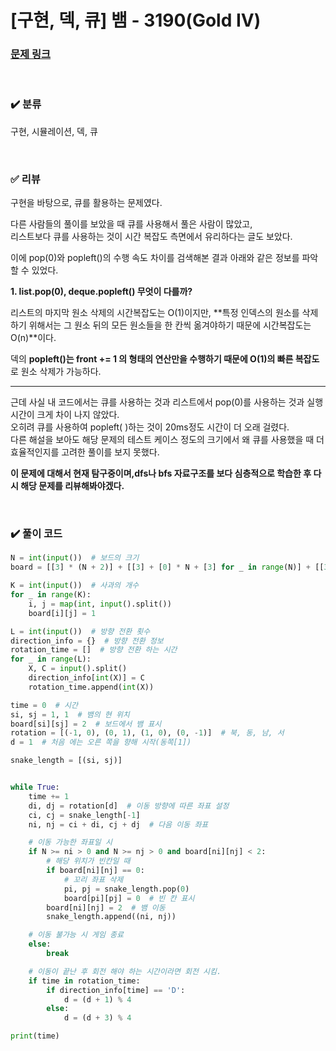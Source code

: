 # [구현, 덱, 큐] 뱀 - 3190(Gold IV)

### [문제 링크]()

<br>

### ✔️ 분류

구현, 시뮬레이션, 덱, 큐

<br>

### ✅ 리뷰

구현을 바탕으로, 큐를 활용하는 문제였다. <br>

다른 사람들의 풀이를 보았을 때 큐를 사용해서 풀은 사람이 많았고, <br>
리스트보다 큐를 사용하는 것이 시간 복잡도 측면에서 유리하다는 글도 보았다. <br>

이에 pop(0)와 popleft()의 수행 속도 차이를 검색해본 결과 아래와 같은 정보를 파악할 수 있었다. <br>

**1. list.pop(0), deque.popleft() 무엇이 다를까?**

리스트의 마지막 원소 삭제의 시간복잡도는 O(1)이지만,
**특정 인덱스의 원소를 삭제하기 위해서는 그 원소 뒤의 모든 원소들을 한 칸씩 옮겨야하기 때문에 시간복잡도는 O(n)**이다. <br>

덱의 **popleft()는 front += 1 의 형태의 연산만을 수행하기 때문에 O(1)의 빠른 복잡도**로 원소 삭제가 가능하다.
<br>

<hr>

근데 사실 내 코드에서는 큐를 사용하는 것과 리스트에서 pop(0)를 사용하는 것과 실행시간이 크게 차이 나지 않았다. <br>
오히려 큐를 사용하여 popleft( )하는 것이 20ms정도 시간이 더 오래 걸렸다.<br>
다른 해설을 보아도 해당 문제의 테스트 케이스 정도의 크기에서 왜 큐를 사용했을 때 더 효율적인지를 고려한 풀이를 보지 못했다. <br>

**이 문제에 대해서 현재 탐구중이며,dfs나 bfs 자료구조를 보다 심층적으로 학습한 후 다시 해당 문제를 리뷰해봐야겠다.**

<br>

### ✔️ 풀이 코드

```python
N = int(input())  # 보드의 크기
board = [[3] * (N + 2)] + [[3] + [0] * N + [3] for _ in range(N)] + [[3] * (N + 2)]  # 보드 생성

K = int(input())  # 사과의 개수
for _ in range(K):
    i, j = map(int, input().split())
    board[i][j] = 1

L = int(input())  # 방향 전환 횟수
direction_info = {}  # 방향 전환 정보
rotation_time = []  # 방향 전환 하는 시간
for _ in range(L):
    X, C = input().split()
    direction_info[int(X)] = C
    rotation_time.append(int(X))

time = 0  # 시간
si, sj = 1, 1  # 뱀의 현 위치
board[si][sj] = 2  # 보드에서 뱀 표시
rotation = [(-1, 0), (0, 1), (1, 0), (0, -1)]  # 북, 동, 남, 서
d = 1  # 처음 에는 오른 쪽을 향해 시작(동쪽[1])

snake_length = [(si, sj)]


while True:
    time += 1
    di, dj = rotation[d]  # 이동 방향에 따른 좌표 설정
    ci, cj = snake_length[-1]
    ni, nj = ci + di, cj + dj  # 다음 이동 좌표

    # 이동 가능한 좌표일 시
    if N >= ni > 0 and N >= nj > 0 and board[ni][nj] < 2:
        # 해당 위치가 빈칸일 때
        if board[ni][nj] == 0:
            # 꼬리 좌표 삭제
            pi, pj = snake_length.pop(0)
            board[pi][pj] = 0  # 빈 칸 표시
        board[ni][nj] = 2  # 뱀 이동
        snake_length.append((ni, nj))

    # 이동 불가능 시 게임 종료
    else:
        break

    # 이동이 끝난 후 회전 해야 하는 시간이라면 회전 시킴.
    if time in rotation_time:
        if direction_info[time] == 'D':
            d = (d + 1) % 4
        else:
            d = (d + 3) % 4

print(time)

```
